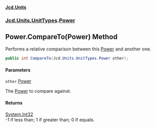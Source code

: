 #### [Jcd.Units](index.md 'index')
### [Jcd.Units.UnitTypes](Jcd.Units.UnitTypes.md 'Jcd.Units.UnitTypes').[Power](Jcd.Units.UnitTypes.Power.md 'Jcd.Units.UnitTypes.Power')

## Power.CompareTo(Power) Method

Performs a relative comparison between this [Power](Jcd.Units.UnitTypes.Power.md 'Jcd.Units.UnitTypes.Power') and another one.

```csharp
public int CompareTo(Jcd.Units.UnitTypes.Power other);
```
#### Parameters

<a name='Jcd.Units.UnitTypes.Power.CompareTo(Jcd.Units.UnitTypes.Power).other'></a>

`other` [Power](Jcd.Units.UnitTypes.Power.md 'Jcd.Units.UnitTypes.Power')

The [Power](Jcd.Units.UnitTypes.Power.md 'Jcd.Units.UnitTypes.Power') to compare against.

#### Returns
[System.Int32](https://docs.microsoft.com/en-us/dotnet/api/System.Int32 'System.Int32')  
-1 if less than; 1 if greater than; 0 if equals.